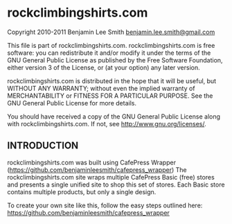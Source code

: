 rockclimbingshirts.com
======================

Copyright 2010-2011 Benjamin Lee Smith <benjamin.lee.smith@gmail.com>

This file is part of rockclimbingshirts.com.
rockclimbingshirts.com is free software: you can redistribute it and/or modify
it under the terms of the GNU General Public License as published by
the Free Software Foundation, either version 3 of the License, or
(at your option) any later version.

rockclimbingshirts.com is distributed in the hope that it will be useful,
but WITHOUT ANY WARRANTY; without even the implied warranty of
MERCHANTABILITY or FITNESS FOR A PARTICULAR PURPOSE.  See the
GNU General Public License for more details.

You should have received a copy of the GNU General Public License
along with rockclimbingshirts.com.  If not, see <http://www.gnu.org/licenses/>.

INTRODUCTION
------------

rockclimbingshirts.com was built using CafePress Wrapper
(https://github.com/benjaminleesmith/cafepress_wrapper) The
rockclimbingshirts.com site wraps multiple CafePress Basic (free) stores and
presents a single unified site to shop this set of stores. Each Basic store
contains multiple products, but only a single design.

To create your own site like this, follow the easy steps outlined here:
https://github.com/benjaminleesmith/cafepress_wrapper